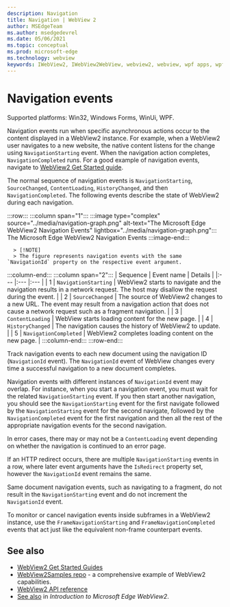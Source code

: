 ```yaml
---
description: Navigation
title: Navigation | WebView 2
author: MSEdgeTeam
ms.author: msedgedevrel
ms.date: 05/06/2021
ms.topic: conceptual
ms.prod: microsoft-edge
ms.technology: webview
keywords: IWebView2, IWebView2WebView, webview2, webview, wpf apps, wpf, edge, ICoreWebView2, ICoreWebView2Host, browser control, edge html
---
```

# Navigation events

Supported platforms: Win32, Windows Forms, WinUi, WPF.

Navigation events run when specific asynchronous actions occur to the content displayed in a WebView2 instance.  For example, when a WebView2 user navigates to a new website, the native content listens for the change using `NavigationStarting` event.  When the navigation action completes, `NavigationCompleted` runs.  For a good example of navigation events, navigate to [WebView2 Get Started guide](../index.md#get-started).

<!--todo:  Move the relevant information out of the get started guide to better focus the content and leave the most concise elements in the get started guide.  -->

The normal sequence of navigation events is `NavigationStarting`, `SourceChanged`, `ContentLoading`, `HistoryChanged`, and then `NavigationCompleted`.  The following events describe the state of WebView2 during each navigation.

:::row:::
   :::column span="1":::
      :::image type="complex" source="../media/navigation-graph.png" alt-text="The Microsoft Edge WebView2 Navigation Events" lightbox="../media/navigation-graph.png":::
         The Microsoft Edge WebView2 Navigation Events
      :::image-end:::

      > [!NOTE]
      > The figure represents navigation events with the same `NavigationId` property on the respective event argument.
   :::column-end:::
   :::column span="2":::
      | Sequence | Event name | Details |
      |:--- |:--- |:--- |
      | 1 | `NavigationStarting`  |  WebView2 starts to navigate and the navigation results in a network request.  The host may disallow the request during the event.  |
      | 2 | `SourceChanged`  |  The source of WebView2 changes to a new URL.  The event may result from a navigation action that does not cause a network request such as a fragment navigation.  |
      | 3 | `ContentLoading`  |  WebView starts loading content for the new page.  |
      | 4 | `HistoryChanged`  |  The navigation causes the history of WebView2 to update.  |
      | 5 | `NavigationCompleted`  |  WebView2 completes loading content on the new page.  |
   :::column-end:::
:::row-end:::

Track navigation events to each new document using the navigation ID (`NavigationId` event).  The `NavigationId` event of WebView changes every time a successful navigation to a new document completes.

 Navigation events with different instances of `NavigationId` event may overlap.  For instance, when you start a navigation event, you must wait for the related `NavigationStarting` event.  If you then start another navigation, you should see the `NavigationStarting` event for the first navigate followed by the `NavigationStarting` event for the second navigate, followed by the `NavigationCompleted` event for the first navigation and then all the rest of the appropriate navigation events for the second navigation.

 In error cases, there may or may not be a `ContentLoading` event depending on whether the navigation is continued to an error page.

 If an HTTP redirect occurs, there are multiple `NavigationStarting` events in a row, where later event arguments have the `IsRedirect` property set, however the `NavigationId` event remains the same.

 Same document navigation events, such as navigating to a fragment, do not result in the `NavigationStarting` event and do not increment the `NavigationId` event.

To monitor or cancel navigation events inside subframes in a WebView2 instance, use the `FrameNavigationStarting` and `FrameNavigationCompleted` events that act just like the equivalent non-frame counterpart events.


<!-- ====================================================================== -->
## See also

*  [WebView2 Get Started Guides](../index.md#get-started)
*  [WebView2Samples repo](https://github.com/MicrosoftEdge/WebView2Samples) - a comprehensive example of WebView2 capabilities.
*  [WebView2 API reference](/dotnet/api/microsoft.web.webview2.wpf.webview2)
*  [See also](../index.md#see-also) in _Introduction to Microsoft Edge WebView2_.


<!-- ====================================================================== -->
<!-- links -->
[Webview2IndexGetStarted]: ../index.md#get-started "Get started - Introduction to Microsoft Edge WebView2 | Microsoft Docs"
[Webview2IndexNextSteps]: ../index.md#see-also "See also - Introduction to Microsoft Edge WebView2 | Microsoft Docs"

[DotnetApiMicrosoftWebWebview2WpfWebview2]: /dotnet/api/microsoft.web.webview2.wpf.webview2 "WebView2 Class | Microsoft Docs"

[GithubMicrosoftedgeWebview2samples]: https://github.com/MicrosoftEdge/WebView2Samples "WebView2 Samples - MicrosoftEdge/WebView2Samples | GitHub"
